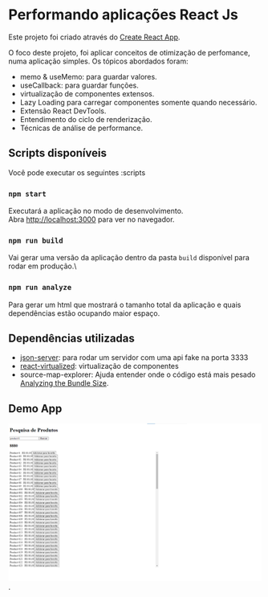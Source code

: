 # Performando aplicações React Js

Este projeto foi criado através do [Create React App](https://github.com/facebook/create-react-app).

O foco deste projeto, foi aplicar conceitos de otimização de perfomance, numa aplicação simples.
Os tópicos abordados foram:

- memo & useMemo: para guardar valores.
- useCallback: para guardar funções.
- virtualização de componentes extensos.
- Lazy Loading para carregar componentes somente quando necessário.
- Extensão React DevTools.
- Entendimento do ciclo de renderização.
- Técnicas de análise de performance.

## Scripts disponíveis

Você pode executar os seguintes :scripts

### `npm start`

Executará a aplicação no modo de desenvolvimento.\
Abra [http://localhost:3000](http://localhost:3000) para ver no navegador.

### `npm run build`

Vai gerar uma versão da aplicação dentro da pasta `build` disponível para rodar em produção.\

### `npm run analyze`

Para gerar um html que mostrará o tamanho total da aplicação e quais dependências estão ocupando maior espaço.

## Dependências utilizadas

- [json-server](https://www.npmjs.com/package/json-server): para rodar um servidor com uma api fake na porta 3333
- [react-virtualized](https://github.com/bvaughn/react-virtualized): virtualização de componentes
- source-map-explorer: Ajuda entender onde o código está mais pesado [Analyzing the Bundle Size](https://create-react-app.dev/docs/analyzing-the-bundle-size).

## Demo App

![demo app](/public/demo-app.png "Aplicativo de listagemr").
